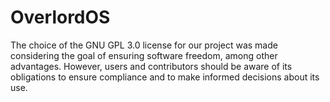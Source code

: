# OverlordOS

The choice of the GNU GPL 3.0 license for our project was made considering the goal of ensuring software freedom, among other advantages. However, users and contributors should be aware of its obligations to ensure compliance and to make informed decisions about its use.




